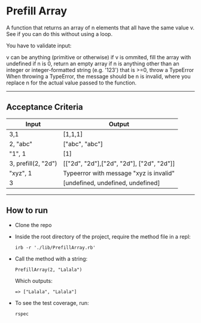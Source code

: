 # Prefill Array

A function that returns an array of n elements that all have the same value v. See if you can do this without using a loop.

You have to validate input:

v can be anything (primitive or otherwise)
if v is ommited, fill the array with undefined
if n is 0, return an empty array
if n is anything other than an integer or integer-formatted string (e.g. '123') that is >=0, throw a TypeError
When throwing a TypeError, the message should be n is invalid, where you replace n for the actual value passed to the function.

---

## Acceptance Criteria

Input | Output
--- | ---
3,1 | [1,1,1]
2, "abc" | ["abc", "abc"]
"1", 1 | [1]
3, prefill(2, "2d") | [["2d", "2d"],["2d", "2d"], ["2d", "2d"]]
"xyz", 1 | Typeerror with message "xyz is invalid"
3 | [undefined, undefined, undefined]
---

## How to run

- Clone the repo
- Inside the root directory of the project, require the method file in a repl:

    ```
    irb -r './lib/PrefillArray.rb'
    ```
- Call the method with a string:
    ```
    PrefillArray(2, "Lalala")
    ```
    Which outputs:
    ```
    => ["Lalala", "Lalala"]
    ```

- To see the test coverage, run:

    ```
    rspec
    ```
